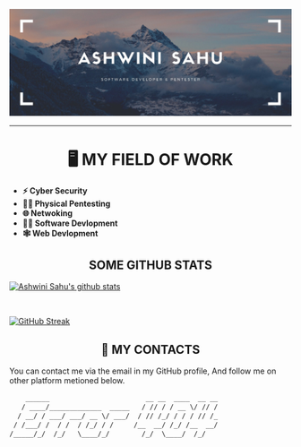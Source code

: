 ![Header image](https://raw.githubusercontent.com/ASHWIN990/ASHWIN990/master/ASHWINI.jpg)

<hr>

<h1 align="center">🖥️ MY FIELD OF WORK</h1>

* **⚡ Cyber Security**
* **👨‍🔬 Physical Pentesting**
* **🌐 Netwoking**
* **👨‍💻 Software Devlopment**
* **🕸️ Web Devlopment**


<h2 align="center">SOME GITHUB STATS </h1>

[![Ashwini Sahu's github stats](https://github-readme-stats.vercel.app/api?username=ASHWIN990&hide=contribs&show_icons=true&theme=dark)](https://github.com/ASHWIN990)

<br>

[![GitHub Streak](https://github-readme-streak-stats.herokuapp.com/?user=ASHWIN990&theme=dark)](https://github.com/ASHWIN990)

<h2 align="center">🤙 MY CONTACTS</h1>

You can contact me via the email in my GitHub profile, And follow me on other platform metioned below.

```
    ______                        __ __  ____  __ __
   / ____/_____________  _____   / // / / __ \/ // /
  / __/ / ___/ ___/ __ \/ ___/  / // /_/ / / / // /_
 / /___/ /  / /  / /_/ / /     /__  __/ /_/ /__  __/
/_____/_/  /_/   \____/_/        /_/  \____/  /_/   
                                                    
```
